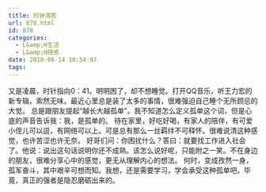 ```yaml
---
title: 时钟滴答
url: 878.html
id: 878
categories:
  - L&amp;H生活
  - L&amp;H随感
date: 2010-08-14 10:54:07
tags:
---
```


又是凌晨，时针指向0：41。明明困了，却不想睡觉。打开QQ音乐，听王力宏的新专辑，索然无味。最近心里总是装了太多的事情，很难强迫自己睡个无所顾忌的大觉。 总是跟朋友提起“越长大越孤单”。我不知道怎么定义孤单这个词，但是心底的声音告诉我：我，是孤单的。 待在家里，好吃好喝，有家人的陪伴，有可爱小侄儿可以逗，有网络可以上。可是总有那么一丝羁绊不可释怀。很难说清这种感觉，也许苦涩也许无奈。 好哥们问：你困扰什么？答曰：就要找工作进入社会了。他说：说出这句话说明你还不成熟。该怎么说好呢，只能附之一笑。不在身边的朋友，很难分享心中的感觉，更无从理解内心的想法。 何时，变成孜然一身，孤军奋斗，其中艰辛可想而知。我想，还是需要学习，学会承受这种孤单吧。毕竟，真正的强者是隐忍磨砺出来的。